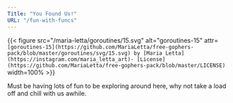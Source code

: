```yaml
---
Title: "You Found Us!"
URL: "/fun-with-funcs"
---
```


{{< figure src="/maria-letta/goroutines/15.svg" alt="goroutines-15"
attr=`[goroutines-15](https://github.com/MariaLetta/free-gophers-pack/blob/master/goroutines/svg/15.svg) by
[Maria Letta](https://instagram.com/maria_letta_art)-
[License](https://github.com/MariaLetta/free-gophers-pack/blob/master/LICENSE)`
width=100% >}}

Must be having lots of fun to be exploring around here, why not take a load off
and chill with us awhile.
